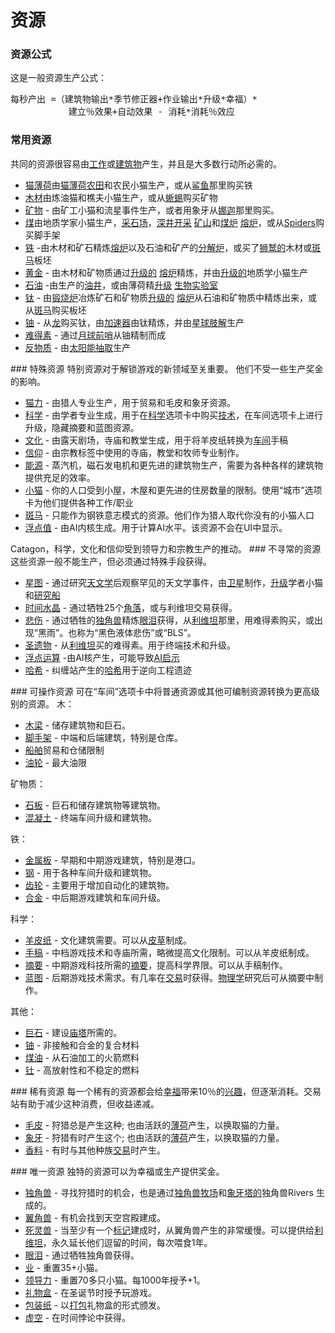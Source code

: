 # 资源
### 资源公式
这是一般资源生产公式：
<pre>每秒产出 =（建筑物输出*季节修正器+作业输出*升级*幸福）*
           建立％效果+自动效果 - 消耗*消耗％效应
</pre>
### 常用资源
共同的资源很容易由<a href="?file=001-猫咪百科/02-村庄">工作</a>或<a href="?file=001-猫咪百科/01-建筑物/01-食物生产建筑">建筑物</a>产生，并且是大多数行动所必需的。
<ul>
 <li> <a href="?file=003-资源大全/01-猫薄荷">猫薄荷</a>由<a href="?file=001-猫咪百科/01-建筑物/01-食物生产建筑#猫薄荷农田">猫薄荷农田</a>和农民小猫生产，或从<a href="?file=001-猫咪百科/05-贸易">鲨鱼</a>那里购买铁</li>
 <li> <a href="#wood">木材</a>由炼油猫和樵夫小猫生产，或从<a href="?file=001-猫咪百科/05-贸易">蜥蜴</a>购买矿物</li>
 <li> <a href="#minerals">矿物</a> - 由矿工小猫和流星事件生产，或者用象牙从<a href="?file=001-猫咪百科/05-贸易">娜迦</a>那里购买。</li>
 <li> <a href="?file=003-资源大全/04-煤">煤</a>由地质学家小猫生产，<a href="#Buildings#Quarry">采石场</a>，<a href="?file=001-猫咪百科/04-作坊/01-升级#深井开采">深井开采</a> <a href="#Buildings#Mine">矿山</a>和<a href="?file=001-猫咪百科/04-作坊/01-升级#煤炉">煤炉</a> <a href="?file=001-猫咪百科/01-建筑物/06-工业建筑#熔炉">熔炉</a>，或从<a href="#Trade#Spiders">Spiders</a>购买脚手架</li>
 <li> <a href="#iron">铁</a> -由木材和矿石精炼<a href="?file=001-猫咪百科/01-建筑物/06-工业建筑#熔炉">熔炉</a>以及石油和矿产的<a href="#Buildings#Calciner">分解炉</a>，或买了<a href="?file=001-猫咪百科/05-贸易">狮鹫的</a>木材或<a href="#Trade#Zebras">斑马</a>板坯</li>
 <li> <a href="#Gold">黄金</a> - 由木材和矿物质通过<a href="#workshop#Gold_Ore">升级的</a> <a href="?file=001-猫咪百科/01-建筑物/06-工业建筑#熔炉">熔炉</a>精炼，并由<a href="#workshop#Geodesy">升级的</a>地质学小猫生产</li>
 <li> <a href="#oil">石油</a> -由生产的<a href="#Buildings#Oil_Well">油井</a>，或由薄荷精<a href="#workshop#Biofuel_processing">升级</a> <a href="#Buildings#Bio_Lab">生物实验室</a></li>
 <li> <a href="#titanium">钛</a> - 由<a href="#Buildings#Calciner">锻烧炉</a>冶炼矿石和矿物质<a href="#workshop#Nuclear_Smelters">升级的</a> <a href="?file=001-猫咪百科/01-建筑物/06-工业建筑#熔炉">熔炉</a>从石油和矿物质中精炼出来，或从<a href="?file=001-猫咪百科/05-贸易">斑马</a>购买板坯</li>
 <li> <a href="#uranium">铀</a> - 从<a href="#Trade#Dragons">龙</a>购买钛，由<a href="#Buildings#Accelerator">加速器</a>由钛精炼，并由<a href="?file=001-猫咪百科/07-空间/05-沙丘星#星球肢解">星球肢解</a>生产</li>
 <li> <a href="#unobtainium">难得素</a> - 通过<a href="?file=001-猫咪百科/07-空间/04-月球#月球前哨">月球前哨</a>从铀精制而成</li>
 <li> <a href="#antimatter">反物质</a> - 由<a href="?file=001-猫咪百科/07-空间/07-太阳#太阳能抽取">太阳能抽取</a>生产</li>
</ul>
### 特殊资源
特别资源对于解锁游戏的新领域至关重要。
他们不受一些生产奖金的影响。
<ul>
 <li> <a href="#catpower">猫力</a> - 由猎人专业生产，用于贸易和毛皮和象牙资源。</li>
 <li> <a href="#science">科学</a> - 由学者专业生成，用于在<a href="#Game+tabs">科学</a>选项卡中购买<a href="#Technologies">技术</a>，在车间选项卡上进行升级，隐藏摘要和蓝图资源。<a href="#Game+tabs"></a></li>
 <li> <a href="#culture">文化</a> - 由露天剧场，寺庙和教堂生成，用于将羊皮纸转换为<a href="#workshop">车间</a>手稿<a href="#workshop"></a></li>
 <li> <a href="?file=003-资源大全/16-信仰">信仰</a> - 由宗教标签中使用的寺庙，教堂和牧师专业制作。</li>
 <li> <a href="#Energy">能源</a> - 蒸汽机，磁石发电机和更先进的建筑物生产，需要为各种各样的建筑物提供充足的效率。</li>
 <li> <a href="#kittens">小猫</a> - 你的人口受到小屋，木屋和更先进的住房数量的限制。使用“城市”选项卡为他们提供各种工作/职业</li>
 <li> <a href="#zebras">斑马</a> - 只能作为钢铁意志模式的资源。他们作为猎人取代你没有的小猫人口</li>
 <li> <a href="#gflops">浮点值</a> - 由AI内核生成。用于计算AI水平。该资源不会在UI中显示。</li>
</ul>
Catagon，科学，文化和信仰受到领导力和宗教生产的推动。
### 不寻常的资源
这些资源一般不能生产，但必须通过特殊手段获得。
<ul>
 <li> <a href="#starchart">星图</a> - 通过研究<a href="#Technologies#Astronomy">天文学</a>后观察罕见的天文学事件，由<a href="#Space#Deploy_Satellite">卫星</a>制作，<a href="#workshop#Astrophysicists">升级</a>学者小猫和<a href="#Space#Research_Vessel">研究船</a></li>
 <li> <a href="#time+crystal">时间水晶</a> - 通过牺牲25个<a href="#alicorns">角落</a>，或与利维坦交易获得。</li>
 <li> <a href="#Sorrow">悲伤</a> - 通过牺牲的<a href="#unicorns">独角兽</a>精炼<a href="#tears">眼泪</a>获得，从<a href="?file=001-猫咪百科/05-贸易">利维坦</a>那里，用难得素购买，或出现“黑雨”。也称为“黑色液体悲伤”或“BLS”。<a href="#unicorns"></a><a href="?file=001-猫咪百科/05-贸易"></a></li>
 <li> <a href="#relic">圣遗物</a> - 从<a href="?file=001-猫咪百科/05-贸易">利维坦</a>买的难得素。用于终端技术和升级。</li>
 <li> <a href="#gigaflops">浮点运算</a> -由AI核产生，可能导致<a href="#AI+Apocalypse">AI启示</a></li>
 <li> <a href="#hashes">哈希</a> - 纠缠站产生的<a href="#hashes">哈希</a>用于逆向工程遗迹</li>
</ul>
### 可操作资源
可在“车间”选项卡中将普通资源或其他可编制资源转换为更高级别的资源。
木：
<ul>
 <li> <a href="#beam">木梁</a> - 储存建筑物和巨石。</li>
 <li> <a href="#scaffold">脚手架</a> - 中端和后端建筑，特别是仓库。</li>
 <li> <a href="#ship">船舶</a>贸易和仓储限制</li>
 <li> <a href="#tanker">油轮</a> - 最大油限</li>
</ul>
矿物质：
<ul>
 <li> <a href="#slab">石板</a> - 巨石和储存建筑物等建筑物。</li>
 <li> <a href="#concrete">混凝土</a> - 终端车间升级和建筑物。</li>
</ul>
铁：
<ul>
 <li> <a href="#plate">金属板</a> - 早期和中期游戏建筑，特别是港口。</li>
 <li> <a href="#steel">钢</a> - 用于各种车间升级和建筑物。</li>
 <li> <a href="#gear">齿轮</a> - 主要用于增加自动化的建筑物。</li>
 <li> <a href="#alloy">合金</a> - 中后期游戏建筑和车间升级。</li>
</ul>
科学：
<ul>
 <li> <a href="?file=001-猫咪百科/04-作坊/02-工艺#羊皮纸">羊皮纸</a> - 文化建筑需要。可以从<a href="#furs">皮草</a>制成。</li>
 <li> <a href="?file=001-猫咪百科/04-作坊/02-工艺#手稿">手稿</a> - 中档游戏技术和寺庙所需，略微提高文化限制。可以从羊皮纸制成。</li>
 <li> <a href="?file=001-猫咪百科/04-作坊/02-工艺#摘要">摘要</a> - 中期游戏科技所需的<a href="?file=001-猫咪百科/04-作坊/02-工艺#摘要">摘要</a>，提高科学界限。可以从手稿制作。</li>
 <li> <a href="?file=001-猫咪百科/04-作坊/02-工艺#蓝图">蓝图</a> - 后期游戏技术需求。有几率在<a href="?file=001-猫咪百科/05-贸易">交易</a>时获得。<a href="?file=001-猫咪百科/03-科技/01-科技#物理学">物理学</a>研究后可从摘要中制作。</li>
</ul>
其他：
<ul>
 <li> <a href="#megalith">巨石</a> - 建设<a href="#Buildings#Ziggurat">庙塔</a>所需的。</li>
 <li> <a href="#eludium">铀</a> - 非接触和合金的复合材料</li>
 <li> <a href="#Kerosene">煤油</a> - 从石油加工的火箭燃料</li>
 <li> <a href="#thorium">钍</a> - 高放射性和不稳定的燃料</li>
</ul>
### 稀有资源
每一个稀有的资源都会给<a href="#Happiness">幸福</a>带来10％的<a href="#Happiness">兴趣</a>，但逐渐消耗。交易站有助于减少这种消费，但收益递减。
<ul>
 <li> <a href="#furs">毛皮</a> - 狩猎总是产生这种; 也由活跃的<a href="#Buildings">薄荷</a>产生，以换取猫的力量。</li>
 <li> <a href="#ivory">象牙</a> - 狩猎有时产生这个; 也由活跃的<a href="#Buildings">薄荷</a>产生，以换取猫的力量。</li>
 <li> <a href="#spice">香料</a> - 有时与其他种族<a href="#Trade">交易</a>时产生。</li>
</ul>
### 唯一资源
独特的资源可以为幸福或生产提供奖金。
<ul>
 <li> <a href="#unicorns">独角兽</a> - 寻找狩猎时的机会，也是通过<a href="#Buildings">独角兽牧场</a>和<a href="#Religion">象牙塔的</a>独角兽Rivers 生成的。</li>
 <li> <a href="#alicorns">翼角兽</a> - 有机会找到天空宫殿建成。</li>
 <li> <a href="#necrocorns">死灵兽</a> - 当至少有一个<a href="#Religion#Marker">标记</a>建成时，从翼角兽产生的非常缓慢。可以提供给<a href="?file=001-猫咪百科/05-贸易">利维坦</a>，永久延长他们逗留的时间，每次喂食1年。</li>
 <li> <a href="#tears">眼泪</a> - 通过牺牲独角兽获得。</li>
 <li> <a href="#Karma">业</a> - 重置35+小猫。</li>
 <li> <a href="#领导力">领导力</a> - 重置70多只小猫。每1000年授予+1。</li>
 <li> <a href="#present+box">礼物盒</a> - 在圣诞节时授予玩游戏。</li>
 <li> <a href="#Wrapping+paper">包装纸</a> - 以<a href="#Wrapping+paper">打包</a>礼物盒的形式颁发。</li>
 <li> <a href="#void">虚空</a> - 在时间悖论中获得。</li>
</ul>
</div>
